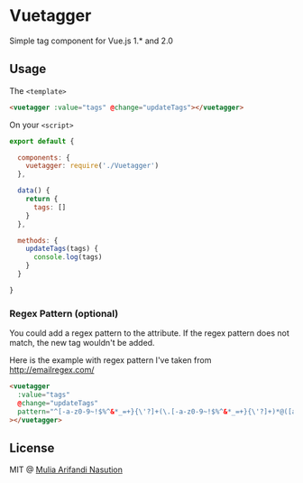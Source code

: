 # Vuetagger

Simple tag component for Vue.js 1.* and 2.0

## Usage

The `<template>`

```html
<vuetagger :value="tags" @change="updateTags"></vuetagger>
```

On your `<script>`

```javascript
export default {

  components: {
    vuetagger: require('./Vuetagger')
  },

  data() {
    return {
      tags: []
    }
  },

  methods: {
    updateTags(tags) {
      console.log(tags)
    }
  }

}
```

### Regex Pattern (optional)

You could add a regex pattern to the attribute.
If the regex pattern does not match, the new tag wouldn't be added.

Here is the example with regex pattern I've taken from http://emailregex.com/

```html
<vuetagger
  :value="tags"
  @change="updateTags"
  pattern="^[-a-z0-9~!$%^&*_=+}{\'?]+(\.[-a-z0-9~!$%^&*_=+}{\'?]+)*@([a-z0-9_][-a-z0-9_]*(\.[-a-z0-9_]+)*\.(aero|arpa|biz|com|coop|edu|gov|info|int|mil|museum|name|net|org|pro|travel|mobi|[a-z][a-z])|([0-9]{1,3}\.[0-9]{1,3}\.[0-9]{1,3}\.[0-9]{1,3}))(:[0-9]{1,5})?$"
></vuetagger>
```

## License

MIT @ [Mulia Arifandi Nasution](http://mul14.net)
